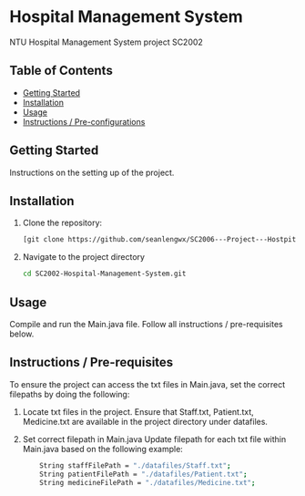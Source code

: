 # Hospital Management System
NTU Hospital Management System project SC2002

## Table of Contents
- [Getting Started](#getting-started)
- [Installation](#installation)
- [Usage](#usage)
- [Instructions / Pre-configurations](#instructions--pre-configurations)

## Getting Started
Instructions on the setting up of the project.

## Installation
1. Clone the repository:
   ```bash
   [git clone https://github.com/seanlengwx/SC2006---Project---Hostpital-Management-System.git](https://github.com/seanlengwx/SC2002-Hospital-Management-System.git)
   ```

2. Navigate to the project directory
    ```bash
    cd SC2002-Hospital-Management-System.git
    ```

## Usage
Compile and run the Main.java file. Follow all instructions / pre-requisites below.

## Instructions / Pre-requisites
To ensure the project can access the txt files in Main.java, set the correct filepaths by doing the following:
1. Locate txt files in the project.
    Ensure that Staff.txt, Patient.txt, Medicine.txt are available in the project directory under datafiles.

2. Set correct filepath in Main.java
    Update filepath for each txt file within Main.java based on the following example:
    ```bash
        String staffFilePath = "./datafiles/Staff.txt";  
        String patientFilePath = "./datafiles/Patient.txt";  
        String medicineFilePath = "./datafiles/Medicine.txt";
    ```
